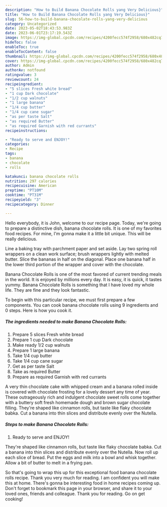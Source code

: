 ```yaml
---
description: "How to Build Banana Chocolate Rolls yang Very Delicious}"
title: "How to Build Banana Chocolate Rolls yang Very Delicious}"
slug: 56-how-to-build-banana-chocolate-rolls-yang-very-delicious
category: Uncategorized
date: 2023-05-02T18:43:53.983Z
date: 2023-06-01T23:17:19.543Z
image: https://img-global.cpcdn.com/recipes/4200fecc574f2958/680x482cq70/banana-chocolate-rolls-recipe-main-photo.jpg
hideToc: false
enableToc: true
enableTocContent: false
thumbnail: https://img-global.cpcdn.com/recipes/4200fecc574f2958/680x482cq70/banana-chocolate-rolls-recipe-main-photo.jpg
cover: https://img-global.cpcdn.com/recipes/4200fecc574f2958/680x482cq70/banana-chocolate-rolls-recipe-main-photo.jpg
author: Admin
authorAv: notfound
ratingvalue: 3
reviewcount: 24
recipeingredient:
- "5 slices Fresh white bread"
- "1 cup Dark chocolate"
- "1/2 cup walnuts"
- "1 large banana"
- "1/4 cup butter"
- "1/4 cup cane sugar"
- "as per taste Salt"
- "as required Butter"
- "as required Garnish with red currants"
recipeinstructions:

- "Ready to serve and ENJOY!"
categories:
- Recipe
tags:
- banana
- chocolate
- rolls

katakunci: banana chocolate rolls 
nutrition: 297 calories
recipecuisine: American
preptime: "PT10M"
cooktime: "PT31M"
recipeyield: "3"
recipecategory: Dinner

---
```



Hello everybody, it is John, welcome to our recipe page. Today, we're going to prepare a distinctive dish, banana chocolate rolls. It is one of my favorites food recipes. For mine, I'm gonna make it a little bit unique. This will be really delicious.

Line a baking tray with parchment paper and set aside. Lay two spring roll wrappers on a clean work surface; brush wrappers lightly with melted butter. Slice the bananas in half on the diagonal. Place one banana half in the lower third portion of the wrapper and cover with the chocolate.

Banana Chocolate Rolls is one of the most favored of current trending meals in the world. It is enjoyed by millions every day. It is easy, it is quick, it tastes yummy. Banana Chocolate Rolls is something that I have loved my whole life. They are fine and they look fantastic.


To begin with this particular recipe, we must first prepare a few components. You can cook banana chocolate rolls using 9 ingredients and 0 steps. Here is how you cook it.

<!--inarticleads1-->

##### The ingredients needed to make Banana Chocolate Rolls:

1. Prepare 5 slices Fresh white bread
1. Prepare 1 cup Dark chocolate
1. Make ready 1/2 cup walnuts
1. Prepare 1 large banana
1. Take 1/4 cup butter
1. Take 1/4 cup cane sugar
1. Get as per taste Salt
1. Take as required Butter
1. Prepare as required Garnish with red currants


A very thin chocolate cake with whipped cream and a banana rolled inside is covered with chocolate frosting for a lovely dessert any time of year. These outrageously rich and indulgent chocolate sweet rolls come together with a buttery soft fresh homemade dough and brown sugar chocolate filling. They&#39;re shaped like cinnamon rolls, but taste like flaky chocolate babka. Cut a banana into thin slices and distribute evenly over the Nutella. 

<!--inarticleads2-->

##### Steps to make Banana Chocolate Rolls:


1. Ready to serve and ENJOY!

They&#39;re shaped like cinnamon rolls, but taste like flaky chocolate babka. Cut a banana into thin slices and distribute evenly over the Nutella. Now roll up each slice of bread. Put the eggs and milk into a bowl and whisk together. Allow a bit of butter to melt in a frying pan. 

So that's going to wrap this up for this exceptional food banana chocolate rolls recipe. Thank you very much for reading. I am confident you will make this at home. There's gonna be interesting food in home recipes coming up. Don't forget to bookmark this page in your browser, and share it to your loved ones, friends and colleague. Thank you for reading. Go on get cooking!

